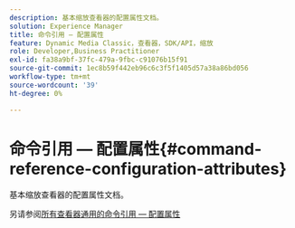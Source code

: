 ```yaml
---
description: 基本缩放查看器的配置属性文档。
solution: Experience Manager
title: 命令引用 — 配置属性
feature: Dynamic Media Classic，查看器，SDK/API，缩放
role: Developer,Business Practitioner
exl-id: fa38a9bf-37fc-479a-9fbc-c91076b15f91
source-git-commit: 1ec8b59f442eb96c6c3f5f1405d57a38a86bd056
workflow-type: tm+mt
source-wordcount: '39'
ht-degree: 0%

---
```


# 命令引用 — 配置属性{#command-reference-configuration-attributes}

基本缩放查看器的配置属性文档。

<!--<a id="section_F52FF0F139604447A870ABE6E1C03444"></a>-->

另请参阅[所有查看器通用的命令引用 — 配置属性](../../../r-html5-viewer-20-cmdref-configattrib/r-html5-viewer-20-cmdref-configattrib.md#concept-850e0f2c49b949deb7cfbfd330d329bd)
